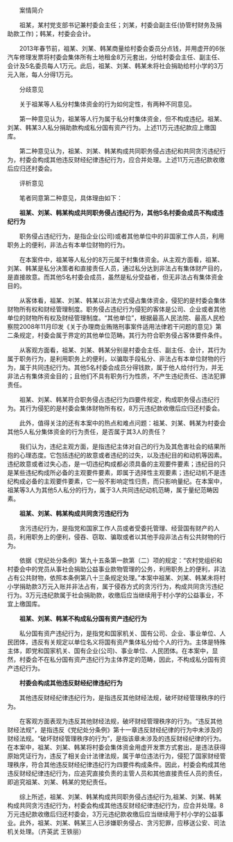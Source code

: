 　　案情简介

　　祖某，某村党支部书记兼村委会主任；刘某，村委会副主任(协管村财务及捐助款工作)；韩某，村委会会计。

　　2013年春节前，祖某、刘某、韩某商量给村委会委员分点钱，并用虚开的6张汽车修理发票将村委会集体所有土地租金8万元套出，分给村委会主任、副主任、会计及5名委员每人1万元。此后，祖某、刘某、韩某未将社会捐助给村小学的3万元入账，每人分得1万元。

　　分歧意见

　　关于祖某等人私分村集体资金的行为如何定性，有两种不同意见。

　　第一种意见认为，祖某等人行为属于私分村集体资金，但不构成违纪。祖某、刘某、韩某3人私分捐助款构成私分国有资产行为。上述11万元违纪款应上缴国库。

　　第二种意见认为，祖某、刘某、韩某构成共同职务侵占违纪和共同贪污违纪行为，村委会构成其他违反财经纪律违纪行为，应合并处理。上述11万元违纪款收缴后应归还村委会。

　　评析意见

　　笔者同意第二种意见，具体理由如下：

　　**祖某、刘某、韩某构成共同职务侵占违纪行为，其他5名村委会成员不构成违纪行为**

　　职务侵占违纪行为，是指企业(公司)或者其他单位中的非国家工作人员，利用职务上的便利，非法占有本单位财物的行为。

　　在本案件中，祖某等人私分的8万元属于村集体资金。从主观方面看，祖某、刘某、韩某是私分决策者和直接责任人员，通过私分达到非法占有集体财产目的，是直接故意。而其他5名村委会成员，虽然是私分受益者，但无非法占有集体资金目的。

　　从客体看，祖某、刘某、韩某以非法方式侵占集体资金，侵犯的是村委会集体财物所有权和财经管理制度。职务侵占违纪行为侵犯的客体是公司、企业或者其他单位的财物所有权及财经管理制度。“其他单位”，根据最高人民法院、最高人民检察院2008年11月印发《关于办理商业贿赂刑事案件适用法律若干问题的意见》第二条规定，村委会属于界定的其他单位范畴。其行为符合职务侵占客体要件条件。

　　从客观方面看，祖某、刘某、韩某分别是村委会主任、副主任、会计，其行为属于职务行为，是利用职务上的便利，以骗取手段私分、非法占有本单位财物的行为，属于共同违纪行为。其他5名村委会成员分得钱款，属于他人给付行为，并无非法占有集体资金目的；且他们不具有职务行为性质，不产生违纪责任、违法犯罪责任。

　　祖某、刘某、韩某符合职务侵占违纪行为四要件规定，构成职务侵占违纪行为。其行为侵犯的是村委会集体财物所有权，8万元违纪款收缴后应归还村委会。

　　此外，值得关注的还有本案中的热点和难点问题：祖某、刘某、韩某为村委会其他5人私分集体资金的行为责任，是否属于其3人的责任？

　　我们认为，违纪主观方面，是指违纪主体对自己的行为及其危害社会的结果所抱的心理态度。它包括违纪的故意或者违纪的过失，以及违纪目的和动机等因素。违纪故意或者过失心态，是一切违纪构成都必须具备的主观要件要素；违纪目的只是某些违纪构成所必备的主观要件要素，即属于选择性主观要素；违纪动机不是违纪构成必备的主观要件要素，它一般不影响定性归责，而只影响量纪。在本案中，祖某等3人为其他5人私分的行为，属于3人共同违纪动机范畴，属于量纪范畴因素。

　　**祖某、刘某、韩某构成共同贪污违纪行为**

　　贪污违纪行为，是指党和国家工作人员或者受委托管理、经营国有财产的人员，利用职务上的便利，侵吞、窃取、骗取或者以其他手段非法占有公共财物的行为。

　　依据《党纪处分条例》第九十五条第一款第（二）项的规定：“农村党组织和村委会中的党员从事社会捐助公益事业款物管理的公务，利用职务上的便利，非法占有公共财物，依照本条例第八十三条规定处理。”本案中祖某、刘某、韩某未将村小学捐助款3万元入账并非法占有，属于侵吞方式的贪污行为，构成共同贪污违纪行为。3万元违纪款属于社会捐助款，收缴后应当继续用于村小学的公益事业，不宜上缴国库。

　　**祖某、刘某、韩某不构成私分国有资产违纪行为**

　　私分国有资产违纪行为，是指党和国家机关、国有公司、企业、事业单位、人民团体，违反有关规定以单位名义将国有资产集体私分给个人的行为。主体是特殊主体，即党和国家机关、国有企业(公司)、事业单位、人民团体。在本案中，显然，村委会不在私分国有资产违纪行为主体界定的范畴，因此，不构成私分国有资产违纪行为。

　　**村委会构成其他违反财经纪律违纪行为**

　　其他违反财经纪律违纪行为，是指违反其他财经法规，破坏财经管理秩序的行为。

　　在客观方面表现为违反其他财经法规，破坏财经管理秩序的行为。“违反其他财经法规”，是指违反《党纪处分条例》第十一章违反财经纪律的行为中未涉及的财经法规。“破坏财经管理秩序的行为”，是指该章未涉及的违反财经纪律的行为。在本案中，祖某、刘某、韩某将村委会集体资金用虚开发票方式套出，是违法获得原始凭证行为，违反了相关会计法律法规，属于单位违法行为，侵犯了国家财经管理秩序，符合其他违反财经纪律违纪行为四要件构成条件。因此，村委会构成其他违反财经纪律违纪行为，应追究直接负责的主管人员和其他直接责任人员的责任，即追究祖某、刘某、韩某的党纪责任。

　　综上所述，祖某、刘某、韩某构成共同职务侵占违纪行为,祖某、刘某、韩某构成共同贪污违纪行为，村委会构成其他违反财经纪律违纪行为，应合并处理。8万元违纪款收缴后归还村委会，3万元违纪款收缴后应当继续用于村小学的公益事业。此外，祖某、刘某、韩某三人已涉嫌职务侵占、贪污犯罪，应移送公安、司法机关处理。（齐英武 王铁丽）